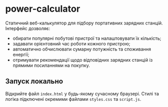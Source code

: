 # power-calculator

Статичний веб-калькулятор для підбору портативних зарядних станцій. Інтерфейс дозволяє:

- обирати популярні побутові пристрої та налаштовувати їх кількість;
- задавати орієнтовний час роботи кожного пристрою;
- автоматично обчислювати сумарну потужність та споживання енергії;
- отримувати рекомендації щодо відповідних зарядних станцій із прямими посиланнями на покупку.

## Запуск локально

Відкрийте файл `index.html` у будь-якому сучасному браузері. Стилі та логіка підключені окремими файлами `styles.css` та `script.js`.

